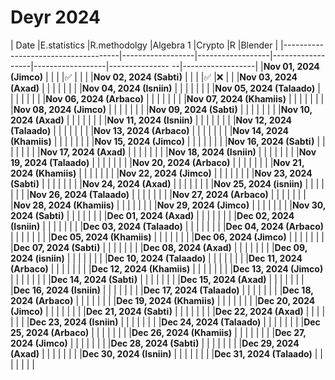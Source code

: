 # Deyr 2024 
|           Date                      |E.statistics      |R.methodolgy      |Algebra 1         |Crypto            |R                 |Blender           |
|-------------------------------------|------------------|------------------|------------------|------------------|--------------- --|------------------|
|**Nov 01, 2024 (Jimco)**             |                  |                  |                  |✅                |                  |                  |
|**Nov 02, 2024 (Sabti)**             |                  |                  |                  |✅                |❌               |                  |
|**Nov 03, 2024 (Axad)**              |                  |                  |                  |                  |                  |                  |
|**Nov 04, 2024 (Isniin)**            |                  |                  |                  |                  |                  |                  |
|**Nov 05, 2024 (Talaado)**           |                  |                  |                  |                  |                  |                  |
|**Nov 06, 2024 (Arbaco)**            |                  |                  |                  |                  |                  |                  |
|**Nov 07, 2024 (Khamiis)**           |                  |                  |                  |                  |                  |                  |
|**Nov 08, 2024 (Jimco)**             |                  |                  |                  |                  |                  |                  |
|**Nov 09, 2024 (Sabti)**             |                  |                  |                  |                  |                  |                  |
|**Nov 10, 2024 (Axad)**              |                  |                  |                  |                  |                  |                  |
|**Nov 11, 2024 (Isniin)**            |                  |                  |                  |                  |                  |                  |
|**Nov 12, 2024 (Talaado)**           |                  |                  |                  |                  |                  |                  |
|**Nov 13, 2024 (Arbaco)**            |                  |                  |                  |                  |                  |                  |
|**Nov 14, 2024 (Khamiis)**           |                  |                  |                  |                  |                  |                  |
|**Nov 15, 2024 (Jimco)**             |                  |                  |                  |                  |                  |                  |
|**Nov 16, 2024 (Sabti)**             |                  |                  |                  |                  |                  |                  |
|**Nov 17, 2024 (Axad)**              |                  |                  |                  |                  |                  |                  |
|**Nov 18, 2024 (Isniin)**            |                  |                  |                  |                  |                  |                  |
|**Nov 19, 2024 (Talaado)**           |                  |                  |                  |                  |                  |                  |
|**Nov 20, 2024 (Arbaco)**            |                  |                  |                  |                  |                  |                  |
|**Nov 21, 2024 (Khamiis)**           |                  |                  |                  |                  |                  |                  |
|**Nov 22, 2024 (Jimco)**             |                  |                  |                  |                  |                  |                  |
|**Nov 23, 2024 (Sabti)**             |                  |                  |                  |                  |                  |                  |
|**Nov 24, 2024 (Axad)**              |                  |                  |                  |                  |                  |                  |
|**Nov 25, 2024 (isniin)**            |                  |                  |                  |                  |                  |                  |
|**Nov 26, 2024 (Talaado)**           |                  |                  |                  |                  |                  |                  |
|**Nov 27, 2024 (Arbaco)**            |                  |                  |                  |                  |                  |                  |
|**Nov 28, 2024 (Khamiis)**           |                  |                  |                  |                  |                  |                  |
|**Nov 29, 2024 (Jimco)**             |                  |                  |                  |                  |                  |                  |
|**Nov 30, 2024 (Sabti)**             |                  |                  |                  |                  |                  |                  |
|**Dec 01, 2024 (Axad)**              |                  |                  |                  |                  |                  |                  |
|**Dec 02, 2024 (Isniin)**            |                  |                  |                  |                  |                  |                  |
|**Dec 03, 2024 (Talaado)**           |                  |                  |                  |                  |                  |                  |
|**Dec 04, 2024 (Arbaco)**            |                  |                  |                  |                  |                  |                  |
|**Dec 05, 2024 (Khamiis)**           |                  |                  |                  |                  |                  |                  |
|**Dec 06, 2024 (Jimco)**             |                  |                  |                  |                  |                  |                  |
|**Dec 07, 2024 (Sabti)**             |                  |                  |                  |                  |                  |                  |
|**Dec 08, 2024 (Axad)**              |                  |                  |                  |                  |                  |                  |
|**Dec 09, 2024 (isniin)**            |                  |                  |                  |                  |                  |                  |
|**Dec 10, 2024 (Talaado)**           |                  |                  |                  |                  |                  |                  |
|**Dec 11, 2024 (Arbaco)**            |                  |                  |                  |                  |                  |                  |
|**Dec 12, 2024 (Khamiis)**           |                  |                  |                  |                  |                  |                  |
|**Dec 13, 2024 (Jimco)**             |                  |                  |                  |                  |                  |                  |
|**Dec 14, 2024 (Sabti)**             |                  |                  |                  |                  |                  |                  |
|**Dec 15, 2024 (Axad)**              |                  |                  |                  |                  |                  |                  |
|**Dec 16, 2024 (Isniin)**            |                  |                  |                  |                  |                  |                  |
|**Dec 17, 2024 (Talaado)**           |                  |                  |                  |                  |                  |                  |
|**Dec 18, 2024 (Arbaco)**            |                  |                  |                  |                  |                  |                  |
|**Dec 19, 2024 (Khamiis)**           |                  |                  |                  |                  |                  |                  |
|**Dec 20, 2024 (Jimco)**             |                  |                  |                  |                  |                  |                  |
|**Dec 21, 2024 (Sabti)**             |                  |                  |                  |                  |                  |                  |
|**Dec 22, 2024 (Axad)**              |                  |                  |                  |                  |                  |                  |
|**Dec 23, 2024 (Isniin)**            |                  |                  |                  |                  |                  |                  |
|**Dec 24, 2024 (Talaado)**           |                  |                  |                  |                  |                  |                  |
|**Dec 25, 2024 (Arbaco)**            |                  |                  |                  |                  |                  |                  |
|**Dec 26, 2024 (Khamiis)**           |                  |                  |                  |                  |                  |                  |
|**Dec 27, 2024 (Jimco)**             |                  |                  |                  |                  |                  |                  |
|**Dec 28, 2024 (Sabti)**             |                  |                  |                  |                  |                  |                  |
|**Dec 29, 2024 (Axad)**              |                  |                  |                  |                  |                  |                  |
|**Dec 30, 2024 (Isniin)**            |                  |                  |                  |                  |                  |                  |
|**Dec 31, 2024 (Talaado)**           |                  |                  |                  |                  |                  |                  |
